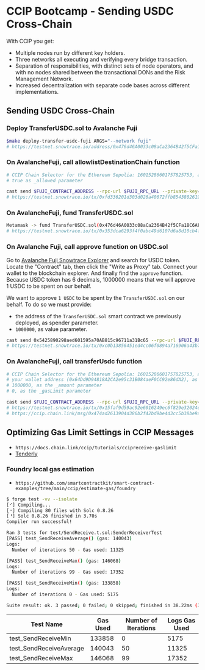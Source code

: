 # CCIP Bootcamp - Sending USDC Cross-Chain

With CCIP you get:

* Multiple nodes run by different key holders.
* Three networks all executing and verifying every bridge transaction.
* Separation of responsibilities, with distinct sets of node operators, and with no nodes shared between the transactional DONs and the Risk Management Network.
* Increased decentralization with separate code bases across different implementations.

## Sending USDC Cross-Chain

### Deploy TransferUSDC.sol to Avalanche Fuji

```bash
$make deploy-transfer-usdc-fuji ARGS="--network fuji"
# https://testnet.snowtrace.io/address/0x476d46A0033c08aCa2364B42f5CFa18C6AFbDf09
```

### On AvalancheFuji, call allowlistDestinationChain function

```bash
# CCIP Chain Selector for the Ethereum Sepolia: 16015286601757825753, as the _destinationChainSelector parameter
# true as _allowed parameter

cast send $FUJI_CONTRACT_ADDRESS --rpc-url $FUJI_RPC_URL --private-key=$FUJI_PRIVATE_KEY "allowlistDestinationChain(uint64,bool)" 16015286601757825753 true
# https://testnet.snowtrace.io/tx/0xfd336201d303d026a40672ffb8543802619e003ddf4690ef6676331e78a7905f
```

### On AvalancheFuji, fund TransferUSDC.sol

```bash
Metamask -> fund TransferUSDC.sol(0x476d46A0033c08aCa2364B42f5CFa18C6AFbDf09) with 3 LINK
# https://testnet.snowtrace.io/tx/0x353dca6293f4f0abc49d6107d6a8d10cb4fa1c9c0001c75fd678e6b89c9c3307
```

### On Avalanche Fuji, call approve function on USDC.sol

Go to [Avalanche Fuji Snowtrace Explorer](https://testnet.snowtrace.io/address/0x5425890298aed601595a70AB815c96711a31Bc65/contract/43113/writeProxyContract?chainId=43113) and search for USDC token. Locate the "Contract" tab, then click the "Write as Proxy" tab. Connect your wallet to the blockchain explorer. And finally find the `approve` function. Because USDC token has 6 decimals, 1000000 means that we will approve 1 USDC to be spent on our behalf.

We want to approve `1 USDC` to be spent by the `TransferUSDC.sol` on our behalf. To do so we must provide:
* the address of the `TransferUSDC.sol` smart contract we previously deployed, as spender parameter.
* `1000000`, as value parameter.

```bash
cast send 0x5425890298aed601595a70AB815c96711a31Bc65 --rpc-url $FUJI_RPC_URL --private-key=$FUJI_PRIVATE_KEY "approve(address,uint256)" 0x476d46A0033c08aCa2364B42f5CFa18C6AFbDf09 1000000
# https://testnet.snowtrace.io/tx/0xc0b13856451ed4cc06f0894a716906a43b7fc77bc74cde5dbc58c245914a3cbf
```

### On AvalancheFuji, call transferUsdc function

```bash
# CCIP Chain Selector for the Ethereum Sepolia: 16015286601757825753, as the _destinationChainSelector parameter
# your wallet address (0x64Dd9D94818A2CA2e95c31B084aeF0CC92e86dA2), as the _receiver parameter
# 1000000, as the _amount parameter
# 0, as the _gasLimit parameter

cast send $FUJI_CONTRACT_ADDRESS --rpc-url $FUJI_RPC_URL --private-key=$FUJI_PRIVATE_KEY "transferUsdc(uint64,address,uint256,uint64)" 16015286601757825753 0x64Dd9D94818A2CA2e95c31B084aeF0CC92e86dA2 1000000 0
# https://testnet.snowtrace.io/tx/0x15faf9d59ac92e6016249ec6f829e32024e0fd901eaf0dfdca7855df85cf095f
# https://ccip.chain.link/msg/0x474ad2613904d386b2f42bd9be4d3cc5b38be9a405a4ae2f50813b041a40a7b8
```

## Optimizing Gas Limit Settings in CCIP Messages

* `https://docs.chain.link/ccip/tutorials/ccipreceive-gaslimit`
* [Tenderly](`https://dashboard.tenderly.co/explorer`)

### Foundry local gas estimation

* `https://github.com/smartcontractkit/smart-contract-examples/tree/main/ccip/estimate-gas/foundry`

```bash
$ forge test -vv --isolate            
[⠊] Compiling...
[⠒] Compiling 80 files with Solc 0.8.26
[⠘] Solc 0.8.26 finished in 3.70s
Compiler run successful!

Ran 3 tests for test/SendReceive.t.sol:SenderReceiverTest
[PASS] test_SendReceiveAverage() (gas: 140043)
Logs:
  Number of iterations 50 - Gas used: 11325

[PASS] test_SendReceiveMax() (gas: 146068)
Logs:
  Number of iterations 99 - Gas used: 17352

[PASS] test_SendReceiveMin() (gas: 133858)
Logs:
  Number of iterations 0 - Gas used: 5175

Suite result: ok. 3 passed; 0 failed; 0 skipped; finished in 38.22ms (3.58ms CPU time)
```

| Test Name                | Gas Used | Number of Iterations | Logs Gas Used |
|--------------------------|----------|----------------------|---------------|
| test_SendReceiveMin      | 133858   | 0                    | 5175          |
| test_SendReceiveAverage  | 140043   | 50                   | 11325         |
| test_SendReceiveMax      | 146068   | 99                   | 17352         |
